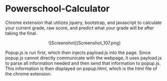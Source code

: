 # Powerschool-Calculator
Chrome extension that utilizes jquery, bootstrap, and javascript to calculate your current grade, raw score, and predict what your grade will be after taking the final.

<center>![Screenshot](Screenshot_107.png)</center>

Popup.js is run first, which then injects payload.js into the page. Since popup.js cannot directly communicate with the webpage, it uses payload.js to parse all information needed and then send that information to popup.js. This information is then displayed on popup.html, which is the html file of the chrome extension.
